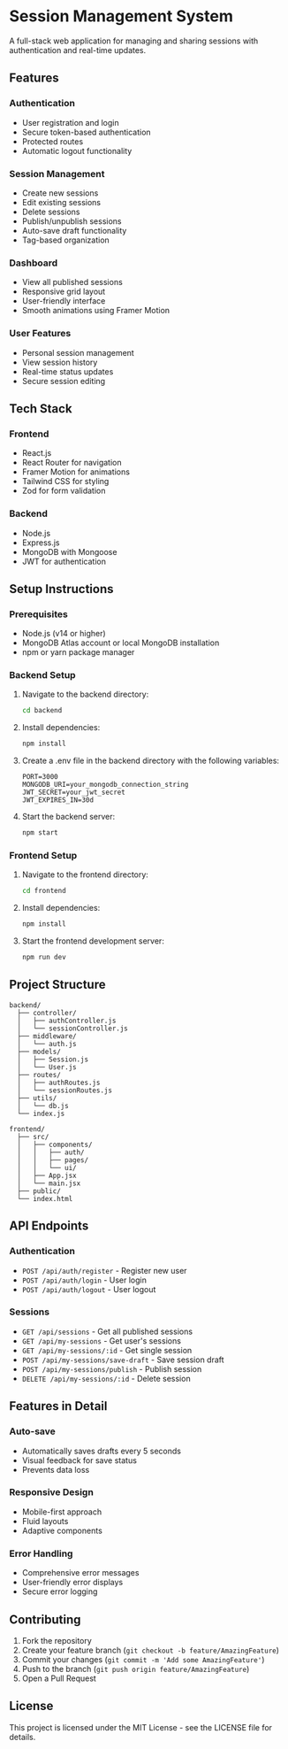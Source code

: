 # Session Management System

A full-stack web application for managing and sharing sessions with authentication and real-time updates.

## Features

### Authentication
- User registration and login
- Secure token-based authentication
- Protected routes
- Automatic logout functionality

### Session Management
- Create new sessions
- Edit existing sessions
- Delete sessions
- Publish/unpublish sessions
- Auto-save draft functionality
- Tag-based organization

### Dashboard
- View all published sessions
- Responsive grid layout
- User-friendly interface
- Smooth animations using Framer Motion

### User Features
- Personal session management
- View session history
- Real-time status updates
- Secure session editing

## Tech Stack

### Frontend
- React.js
- React Router for navigation
- Framer Motion for animations
- Tailwind CSS for styling
- Zod for form validation

### Backend
- Node.js
- Express.js
- MongoDB with Mongoose
- JWT for authentication

## Setup Instructions

### Prerequisites
- Node.js (v14 or higher)
- MongoDB Atlas account or local MongoDB installation
- npm or yarn package manager

### Backend Setup
1. Navigate to the backend directory:
   ```bash
   cd backend
   ```

2. Install dependencies:
   ```bash
   npm install
   ```

3. Create a .env file in the backend directory with the following variables:
   ```
   PORT=3000
   MONGODB_URI=your_mongodb_connection_string
   JWT_SECRET=your_jwt_secret
   JWT_EXPIRES_IN=30d
   ```

4. Start the backend server:
   ```bash
   npm start
   ```

### Frontend Setup
1. Navigate to the frontend directory:
   ```bash
   cd frontend
   ```

2. Install dependencies:
   ```bash
   npm install
   ```

3. Start the frontend development server:
   ```bash
   npm run dev
   ```

## Project Structure

```
backend/
  ├── controller/
  │   ├── authController.js
  │   └── sessionController.js
  ├── middleware/
  │   └── auth.js
  ├── models/
  │   ├── Session.js
  │   └── User.js
  ├── routes/
  │   ├── authRoutes.js
  │   └── sessionRoutes.js
  ├── utils/
  │   └── db.js
  └── index.js

frontend/
  ├── src/
  │   ├── components/
  │   │   ├── auth/
  │   │   ├── pages/
  │   │   └── ui/
  │   ├── App.jsx
  │   └── main.jsx
  ├── public/
  └── index.html
```

## API Endpoints

### Authentication
- `POST /api/auth/register` - Register new user
- `POST /api/auth/login` - User login
- `POST /api/auth/logout` - User logout

### Sessions
- `GET /api/sessions` - Get all published sessions
- `GET /api/my-sessions` - Get user's sessions
- `GET /api/my-sessions/:id` - Get single session
- `POST /api/my-sessions/save-draft` - Save session draft
- `POST /api/my-sessions/publish` - Publish session
- `DELETE /api/my-sessions/:id` - Delete session

## Features in Detail

### Auto-save
- Automatically saves drafts every 5 seconds
- Visual feedback for save status
- Prevents data loss

### Responsive Design
- Mobile-first approach
- Fluid layouts
- Adaptive components

### Error Handling
- Comprehensive error messages
- User-friendly error displays
- Secure error logging

## Contributing

1. Fork the repository
2. Create your feature branch (`git checkout -b feature/AmazingFeature`)
3. Commit your changes (`git commit -m 'Add some AmazingFeature'`)
4. Push to the branch (`git push origin feature/AmazingFeature`)
5. Open a Pull Request

## License

This project is licensed under the MIT License - see the LICENSE file for details.
